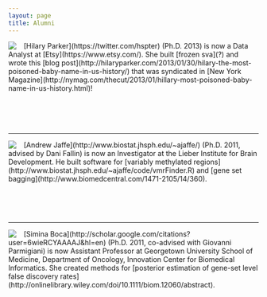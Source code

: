```yaml
---
layout: page
title: Alumni
---
```



<div style="float: left; margin-right:15px">
    <img src="../images/hilary.png"/>
</div>
[Hilary Parker](https://twitter.com/hspter) (Ph.D. 2013) is now a Data Analyst at [Etsy](https://www.etsy.com/). She built [frozen sva](?) and wrote this [blog post](http://hilaryparker.com/2013/01/30/hilary-the-most-poisoned-baby-name-in-us-history/) that was syndicated in [New York Magazine](http://nymag.com/thecut/2013/01/hillary-most-poisoned-baby-name-in-us-history.html)!
</br> </br> </br> </br> </br> 

---


<div style="float: left; margin-right:15px">
    <img src="../images/jaffe.jpg"/>
</div>
[Andrew Jaffe](http://www.biostat.jhsph.edu/~ajaffe/) (Ph.D. 2011, advised by Dani Fallin) is now an Investigator at the Lieber Institute for Brain Development. He built software for [variably methylated regions](http://www.biostat.jhsph.edu/~ajaffe/code/vmrFinder.R) and [gene set bagging](http://www.biomedcentral.com/1471-2105/14/360).


</br> </br> </br> 

---


<div style="float: left; margin-right:15px">
    <img src="../images/simina.jpg"/>
</div>
[Simina Boca](http://scholar.google.com/citations?user=6wieRCYAAAAJ&hl=en) (Ph.D. 2011, co-advised with Giovanni Parmigiani) is now Assistant Professor at Georgetown University School of Medicine, Department of Oncology, Innovation Center for Biomedical Informatics. She created methods for [posterior estimation of gene-set level false discovery rates](http://onlinelibrary.wiley.com/doi/10.1111/biom.12060/abstract).

